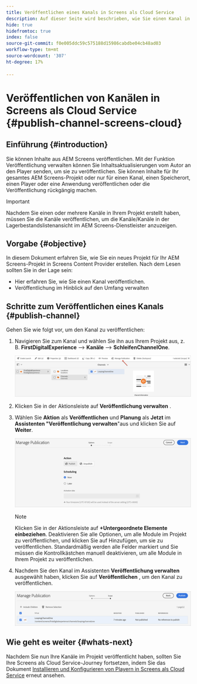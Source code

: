 ```yaml
---
title: Veröffentlichen eines Kanals in Screens als Cloud Service
description: Auf dieser Seite wird beschrieben, wie Sie einen Kanal in Screens as a Cloud Service veröffentlichen.
hide: true
hidefromtoc: true
index: false
source-git-commit: f0e005ddc59c575188d15986cabdbe04cb48ad03
workflow-type: tm+mt
source-wordcount: '307'
ht-degree: 17%

---
```



# Veröffentlichen von Kanälen in Screens als Cloud Service {#publish-channel-screens-cloud}

## Einführung {#introduction}

Sie können Inhalte aus AEM Screens veröffentlichen. Mit der Funktion Veröffentlichung verwalten können Sie Inhaltsaktualisierungen vom Autor an den Player senden, um sie zu veröffentlichen. Sie können Inhalte für Ihr gesamtes AEM Screens-Projekt oder nur für einen Kanal, einen Speicherort, einen Player oder eine Anwendung veröffentlichen oder die Veröffentlichung rückgängig machen.

>[!IMPORTANT]
>Nachdem Sie einen oder mehrere Kanäle in Ihrem Projekt erstellt haben, müssen Sie die Kanäle veröffentlichen, um die Kanäle/Kanäle in der Lagerbestandslistenansicht im AEM Screens-Dienstleister anzuzeigen.

## Vorgabe {#objective}

In diesem Dokument erfahren Sie, wie Sie ein neues Projekt für Ihr AEM Screens-Projekt in Screens Content Provider erstellen. Nach dem Lesen sollten Sie in der Lage sein:

* Hier erfahren Sie, wie Sie einen Kanal veröffentlichen.
* Veröffentlichung im Hinblick auf den Umfang verwalten

## Schritte zum Veröffentlichen eines Kanals {#publish-channel}

Gehen Sie wie folgt vor, um den Kanal zu veröffentlichen:

1. Navigieren Sie zum Kanal und wählen Sie ihn aus Ihrem Projekt aus, z. B. **FirstDigitalExperience** —> **Kanäle** —> **SchleifenChannelOne**.

   ![](/help/screens-cloud/assets/create-content/managepub-1.png)

1. Klicken Sie in der Aktionsleiste auf **Veröffentlichung verwalten** .

1. Wählen Sie **Aktion** als **Veröffentlichen** und **Planung** als **Jetzt** im **Assistenten &quot;Veröffentlichung verwalten**&quot;aus und klicken Sie auf **Weiter**.

   ![](/help/screens-cloud/assets/create-content/managepub-2.png)

   >[!NOTE]
   >Klicken Sie in der Aktionsleiste auf **+Untergeordnete Elemente einbeziehen**. Deaktivieren Sie alle Optionen, um alle Module im Projekt zu veröffentlichen, und klicken Sie auf Hinzufügen, um sie zu veröffentlichen. Standardmäßig werden alle Felder markiert und Sie müssen die Kontrollkästchen manuell deaktivieren, um alle Module in Ihrem Projekt zu veröffentlichen.

1. Nachdem Sie den Kanal im Assistenten **Veröffentlichung verwalten** ausgewählt haben, klicken Sie auf **Veröffentlichen** , um den Kanal zu veröffentlichen.

   ![](/help/screens-cloud/assets/create-content/managepub-3.png)


## Wie geht es weiter {#whats-next}

Nachdem Sie nun Ihre Kanäle im Projekt veröffentlicht haben, sollten Sie Ihre Screens als Cloud Service-Journey fortsetzen, indem Sie das Dokument [Installieren und Konfigurieren von Playern in Screens als Cloud Service](/help/screens-cloud/creating-content/manage-publish.md) erneut ansehen.